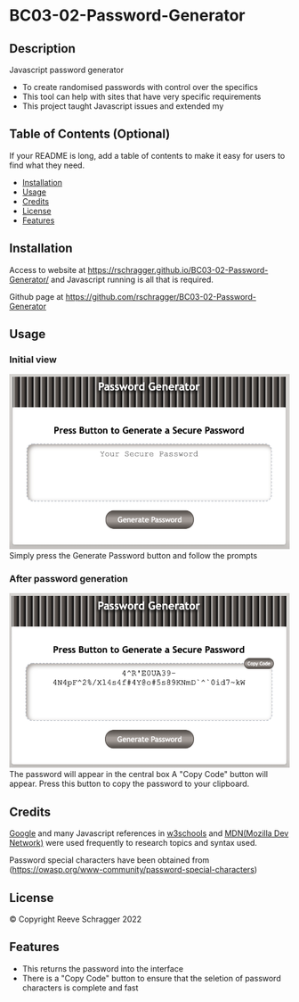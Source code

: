# BC03-02-Password-Generator


## Description

Javascript password generator
- To create randomised passwords with control over the specifics
- This tool can help with sites that have very specific requirements
- This project taught Javascript issues and extended my 

## Table of Contents (Optional)

If your README is long, add a table of contents to make it easy for users to find what they need.

- [Installation](#installation)
- [Usage](#usage)
- [Credits](#credits)
- [License](#license)
- [Features](#features)

## Installation

Access to website at https://rschragger.github.io/BC03-02-Password-Generator/ and Javascript running is all that is required.

Github page at https://github.com/rschragger/BC03-02-Password-Generator

## Usage

### Initial view
![Screenshot - Initial View](./assets/images/ScreenShot1.png)
Simply press the Generate Password button and follow the prompts

### After password generation
![Screenshot - Password Generated](./assets/images/ScreenShot2.png)
The password will appear in the central box
A "Copy Code" button will appear. Press this button to copy the password to your clipboard.

## Credits

[Google](google.com) and many Javascript references in [w3schools](https://www.w3schools.com) and [MDN(Mozilla Dev Network)](https://developer.mozilla.org/en-US/) were used frequently to research topics and syntax used.

Password special characters have been obtained from (https://owasp.org/www-community/password-special-characters)

## License

© Copyright Reeve Schragger 2022

## Features
- This returns the password into the interface
- There is a "Copy Code" button to ensure that the seletion of password characters is complete and fast
